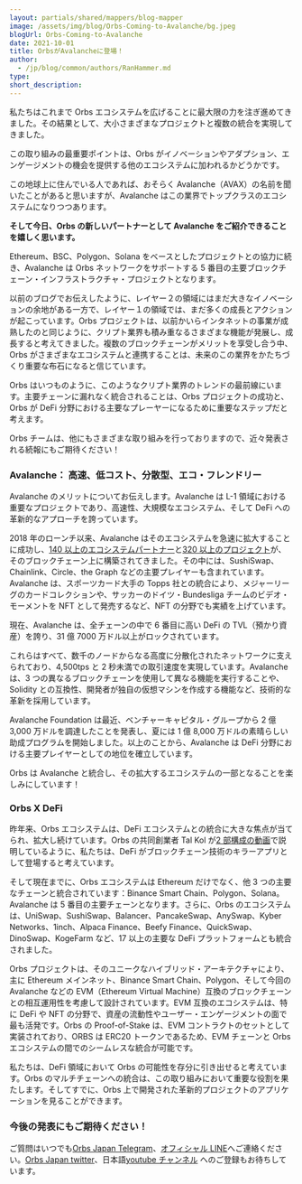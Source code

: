 ```yaml
---
layout: partials/shared/mappers/blog-mapper
image: /assets/img/blog/Orbs-Coming-to-Avalanche/bg.jpeg
blogUrl: Orbs-Coming-to-Avalanche
date: 2021-10-01
title: OrbsがAvalancheに登場！
author:
  - /jp/blog/common/authors/RanHammer.md
type:
short_description:
---
```


私たちはこれまで Orbs エコシステムを広げることに最大限の力を注ぎ進めてきました。その結果として、大小さまざまなプロジェクトと複数の統合を実現してきました。

この取り組みの最重要ポイントは、Orbs がイノベーションやアダプション、エンゲージメントの機会を提供する他のエコシステムに加われるかどうかです。

この地球上に住んでいる人であれば、おそらく Avalanche（AVAX）の名前を聞いたことがあると思いますが、Avalanche はこの業界でトップクラスのエコシステムになりつつあります。

**そして今日、Orbs の新しいパートナーとして Avalanche をご紹介できることを嬉しく思います。**

Ethereum、BSC、Polygon、Solana をベースとしたプロジェクトとの協力に続き、Avalanche は Orbs ネットワークをサポートする 5 番目の主要ブロックチェーン・インフラストラクチャ・プロジェクトとなります。

以前のブログでお伝えしたように、レイヤー２の領域にはまだ大きなイノベーションの余地がある一方で、レイヤー１の領域では、まだ多くの成長とアクションが起こっています。Orbs プロジェクトは、以前かいらインタネットの事業が成熟したのと同じように、クリプト業界も積み重なるさまざまな機能が発展し、成長すると考えてきました。複数のブロックチェーンがメリットを享受し合う中、Orbs がさまざまなエコシステムと連携することは、未来のこの業界をかたちづくり重要な布石になると信じています。

Orbs はいつものように、このようなクリプト業界のトレンドの最前線にいます。主要チェーンに漏れなく統合されることは、Orbs プロジェクトの成功と、Orbs が DeFi 分野における主要なプレーヤーになるために重要なステップだと考えます。

Orbs チームは、他にもさまざまな取り組みを行っておりますので、近々発表される続報にもご期待ください！

### Avalanche： 高速、低コスト、分散型、エコ・フレンドリー

Avalanche のメリットについてお伝えします。Avalanche は L-1 領域における重要なプロジェクトであり、高速性、大規模なエコシステム、そして DeFi への革新的なアプローチを誇っています。

2018 年のローンチ以来、Avalanche はそのエコシステムを急速に拡大することに成功し、[140 以上のエコシステムパートナー](https://ecosystem.avax.network/marketplace?tag=)と[320 以上のプロジェクト](https://www.avax-projects.com/)が、そのブロックチェーン上に構築されてきました。その中には、SushiSwap、Chainlink、Circle、the Graph などの主要プレイヤーも含まれています。Avalanche は、スポーツカード大手の Topps 社との統合により、メジャーリーグのカードコレクションや、サッカーのドイツ・Bundesliga チームのビデオ・モーメントを NFT として発売するなど、NFT の分野でも実績を上げています。

現在、Avalanche は、全チェーンの中で 6 番目に高い DeFi の TVL（預かり資産）を誇り、31 億 7000 万ドル以上がロックされています。

これらはすべて、数千のノードからなる高度に分散化されたネットワークに支えられており、4,500tps と 2 秒未満での取引速度を実現しています。Avalanche は、3 つの異なるブロックチェーンを使用して異なる機能を実行することや、Solidity との互換性、開発者が独自の仮想マシンを作成する機能など、技術的な革新を採用しています。

Avalanche Foundation は最近、ベンチャーキャピタル・グループから 2 億 3,000 万ドルを調達したことを発表し、夏には 1 億 8,000 万ドルの素晴らしい助成プログラムを開始しました。以上のことから、Avalanche は DeFi 分野における主要プレイヤーとしての地位を確立しています。

Orbs は Avalanche と統合し、その拡大するエコシステムの一部となることを楽しみにしています！

### Orbs X DeFi

昨年来、Orbs エコシステムは、DeFi エコシステムとの統合に大きな焦点が当てられ、拡大し続けています。Orbs の共同創業者 Tal Kol が[2 部構成の動画](https://orbs-japan-community.medium.com/defi%E5%85%A5%E9%96%80%E3%83%91%E3%83%BC%E3%83%881-4a8fdfe35ae6)で説明しているように、私たちは、DeFi がブロックチェーン技術のキラーアプリとして登場すると考えています。

そして現在までに、Orbs エコシステムは Ethereum だけでなく、他 3 つの主要なチェーンと統合されています：Binance Smart Chain、Polygon、Solana。Avalanche は 5 番目の主要チェーンとなります。さらに、Orbs のエコシステムは、UniSwap、SushiSwap、Balancer、PancakeSwap、AnySwap、Kyber Networks、1inch、Alpaca Finance、Beefy Finance、QuickSwap、DinoSwap、KogeFarm など、17 以上の主要な DeFi プラットフォームとも統合されました。

Orbs プロジェクトは、そのユニークなハイブリッド・アーキテクチャにより、主に Ethereum メインネット、Binance Smart Chain、Polygon、そして今回の Avalanche などの EVM（Ethereum Virtual Machine）互換のブロックチェーンとの相互運用性を考慮して設計されています。EVM 互換のエコシステムは、特に DeFi や NFT の分野で、資産の流動性やユーザー・エンゲージメントの面で最も活発です。Orbs の Proof-of-Stake は、EVM コントラクトのセットとして実装されており、ORBS は ERC20 トークンであるため、EVM チェーンと Orbs エコシステムの間でのシームレスな統合が可能です。

私たちは、DeFi 領域において Orbs の可能性を存分に引き出せると考えています。Orbs のマルチチェーンへの統合は、この取り組みにおいて重要な役割を果たします。そしてすでに、Orbs 上で開発された革新的プロジェクトのアプリケーションを見ることができます。

### 今後の発表にもご期待ください！

<div class='line-separator'></div>

ご質問はいつでも[Orbs Japan Telegram](https://t.me/joinchat/G0HZhBQssmZ05v6sp_G6jg)、[オフィシャル LINE](https://line.me/R/ti/p/%40vrf9558a)へご連絡ください。[Orbs Japan twitter](https://twitter.com/JapanOrbs)、日本語[youtube チャンネル](https://www.youtube.com/channel/UCZePjhX4e6CuAe8v63Li9lg) へのご登録もお待ちしています。
